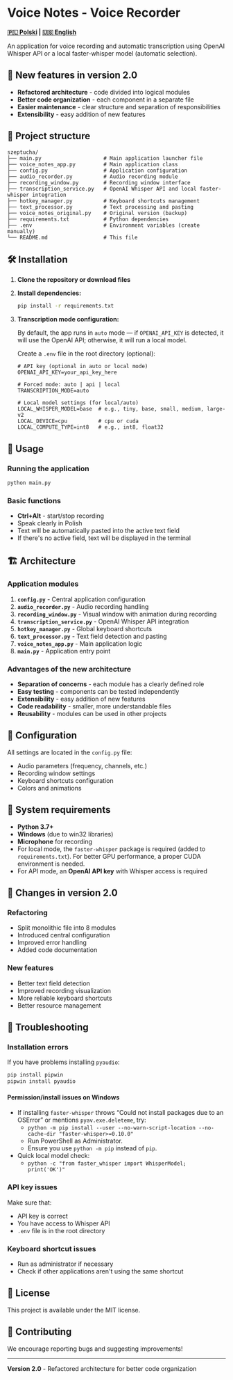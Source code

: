 # Voice Notes - Voice Recorder

**[🇵🇱 Polski](README.md) | [🇺🇸 English](README.en.md)**

An application for voice recording and automatic transcription using OpenAI Whisper API or a local faster-whisper model (automatic selection).

## 🚀 New features in version 2.0

- **Refactored architecture** - code divided into logical modules
- **Better code organization** - each component in a separate file
- **Easier maintenance** - clear structure and separation of responsibilities
- **Extensibility** - easy addition of new features

## 📁 Project structure

```
szeptucha/
├── main.py                    # Main application launcher file
├── voice_notes_app.py         # Main application class
├── config.py                  # Application configuration
├── audio_recorder.py          # Audio recording module
├── recording_window.py        # Recording window interface
├── transcription_service.py   # OpenAI Whisper API and local faster-whisper integration
├── hotkey_manager.py          # Keyboard shortcuts management
├── text_processor.py          # Text processing and pasting
├── voice_notes_original.py    # Original version (backup)
├── requirements.txt           # Python dependencies
├── .env                       # Environment variables (create manually)
└── README.md                  # This file
```

## 🛠️ Installation

1. **Clone the repository or download files**

2. **Install dependencies:**
   ```bash
   pip install -r requirements.txt
   ```

3. **Transcription mode configuration:**

   By default, the app runs in `auto` mode — if `OPENAI_API_KEY` is detected, it will use the OpenAI API; otherwise, it will run a local model.

   Create a `.env` file in the root directory (optional):
   ```
   # API key (optional in auto or local mode)
   OPENAI_API_KEY=your_api_key_here

   # Forced mode: auto | api | local
   TRANSCRIPTION_MODE=auto

   # Local model settings (for local/auto)
   LOCAL_WHISPER_MODEL=base  # e.g., tiny, base, small, medium, large-v2
   LOCAL_DEVICE=cpu          # cpu or cuda
   LOCAL_COMPUTE_TYPE=int8   # e.g., int8, float32
   ```

## 🎯 Usage

### Running the application

```bash
python main.py
```

### Basic functions

- **Ctrl+Alt** - start/stop recording
- Speak clearly in Polish
- Text will be automatically pasted into the active text field
- If there's no active field, text will be displayed in the terminal

## 🏗️ Architecture

### Application modules

1. **`config.py`** - Central application configuration
2. **`audio_recorder.py`** - Audio recording handling
3. **`recording_window.py`** - Visual window with animation during recording
4. **`transcription_service.py`** - OpenAI Whisper API integration
5. **`hotkey_manager.py`** - Global keyboard shortcuts
6. **`text_processor.py`** - Text field detection and pasting
7. **`voice_notes_app.py`** - Main application logic
8. **`main.py`** - Application entry point

### Advantages of the new architecture

- **Separation of concerns** - each module has a clearly defined role
- **Easy testing** - components can be tested independently
- **Extensibility** - easy addition of new features
- **Code readability** - smaller, more understandable files
- **Reusability** - modules can be used in other projects

## 🔧 Configuration

All settings are located in the `config.py` file:

- Audio parameters (frequency, channels, etc.)
- Recording window settings
- Keyboard shortcuts configuration
- Colors and animations

## 🚨 System requirements

- **Python 3.7+**
- **Windows** (due to win32 libraries)
- **Microphone** for recording
- For local mode, the `faster-whisper` package is required (added to `requirements.txt`). For better GPU performance, a proper CUDA environment is needed.
- For API mode, an **OpenAI API key** with Whisper access is required

## 📝 Changes in version 2.0

### Refactoring

- Split monolithic file into 8 modules
- Introduced central configuration
- Improved error handling
- Added code documentation

### New features

- Better text field detection
- Improved recording visualization
- More reliable keyboard shortcuts
- Better resource management

## 🐛 Troubleshooting

### Installation errors

If you have problems installing `pyaudio`:
```bash
pip install pipwin
pipwin install pyaudio
```

#### Permission/install issues on Windows

- If installing `faster-whisper` throws “Could not install packages due to an OSError” or mentions `pyav.exe.deleteme`, try:
  - `python -m pip install --user --no-warn-script-location --no-cache-dir "faster-whisper>=0.10.0"`
  - Run PowerShell as Administrator.
  - Ensure you use `python -m pip` instead of `pip`.
- Quick local model check:
  - `python -c "from faster_whisper import WhisperModel; print('OK')"`

### API key issues

Make sure that:
- API key is correct
- You have access to Whisper API
- `.env` file is in the root directory

### Keyboard shortcut issues

- Run as administrator if necessary
- Check if other applications aren't using the same shortcut

## 📄 License

This project is available under the MIT license.

## 🤝 Contributing

We encourage reporting bugs and suggesting improvements!

---

**Version 2.0** - Refactored architecture for better code organization